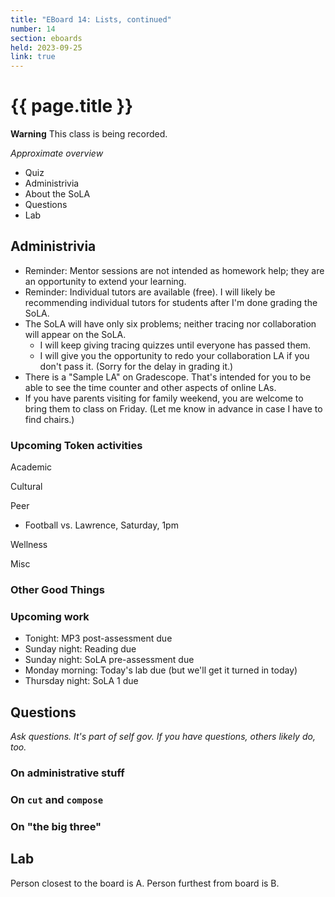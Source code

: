```yaml
---
title: "EBoard 14: Lists, continued"
number: 14
section: eboards
held: 2023-09-25
link: true
---
```

# {{ page.title }}

**Warning** This class is being recorded.

_Approximate overview_

* Quiz
* Administrivia
* About the SoLA
* Questions
* Lab

Administrivia
-------------

* Reminder: Mentor sessions are not intended as homework help; they are
  an opportunity to extend your learning.
* Reminder: Individual tutors are available (free).  I will likely be
  recommending individual tutors for students after I'm done grading
  the SoLA.
* The SoLA will have only six problems; neither tracing nor collaboration
  will appear on the SoLA.
    * I will keep giving tracing quizzes until everyone has passed them.
    * I will give you the opportunity to redo your collaboration LA if
      you don't pass it.  (Sorry for the delay in grading it.)
* There is a "Sample LA" on Gradescope.  That's intended for you to be
  able to see the time counter and other aspects of online LAs.
* If you have parents visiting for family weekend, you are welcome to
  bring them to class on Friday.  (Let me know in advance in case I have
  to find chairs.)

### Upcoming Token activities

Academic

Cultural

Peer

* Football vs. Lawrence, Saturday, 1pm

Wellness

Misc

### Other Good Things

### Upcoming work

* Tonight: MP3 post-assessment due
* Sunday night: Reading due
* Sunday night: SoLA pre-assessment due
* Monday morning: Today's lab due (but we'll get it turned in today)
* Thursday night: SoLA 1 due

Questions
---------

_Ask questions.  It's part of self gov.  If you have questions, others
likely do, too._

### On administrative stuff

### On `cut` and `compose`

### On "the big three"

Lab
---

Person closest to the board is A.  Person furthest from board is B.
